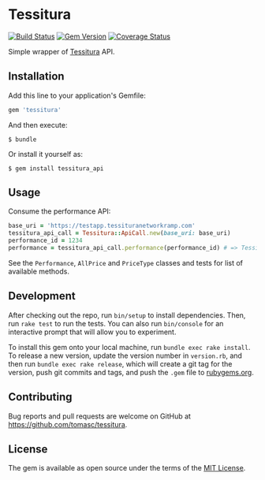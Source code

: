 # Tessitura

[![Build Status](https://travis-ci.org/tomasc/tessitura.svg)](https://travis-ci.org/tomasc/tessitura) [![Gem Version](https://badge.fury.io/rb/tessitura.svg)](http://badge.fury.io/rb/tessitura) [![Coverage Status](https://img.shields.io/coveralls/tomasc/tessitura.svg)](https://coveralls.io/r/tomasc/tessitura)

Simple wrapper of [Tessitura](http://www.tessituranetwork.com) API.

## Installation

Add this line to your application's Gemfile:

```ruby
gem 'tessitura'
```

And then execute:

    $ bundle

Or install it yourself as:

    $ gem install tessitura_api

## Usage

Consume the performance API:

```ruby
base_uri = 'https://testapp.tessituranetworkramp.com'
tessitura_api_call = Tessitura::ApiCall.new(base_uri: base_uri)
performance_id = 1234
performance = tessitura_api_call.performance(performance_id) # => Tessitura::Performance
```

See the `Performance`, `AllPrice` and `PriceType` classes and tests for list of available methods.

## Development

After checking out the repo, run `bin/setup` to install dependencies. Then, run `rake test` to run the tests. You can also run `bin/console` for an interactive prompt that will allow you to experiment.

To install this gem onto your local machine, run `bundle exec rake install`. To release a new version, update the version number in `version.rb`, and then run `bundle exec rake release`, which will create a git tag for the version, push git commits and tags, and push the `.gem` file to [rubygems.org](https://rubygems.org).

## Contributing

Bug reports and pull requests are welcome on GitHub at https://github.com/tomasc/tessitura.


## License

The gem is available as open source under the terms of the [MIT License](http://opensource.org/licenses/MIT).
